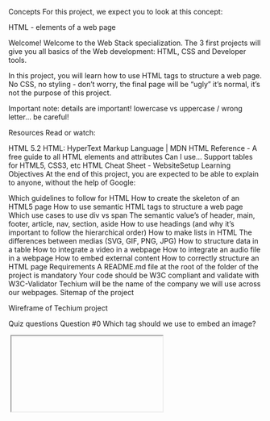 Concepts
For this project, we expect you to look at this concept:

HTML - elements of a web page


Welcome!
Welcome to the Web Stack specialization. The 3 first projects will give you all basics of the Web development: HTML, CSS and Developer tools.

In this project, you will learn how to use HTML tags to structure a web page. No CSS, no styling - don’t worry, the final page will be “ugly” it’s normal, it’s not the purpose of this project.

Important note: details are important! lowercase vs uppercase / wrong letter… be careful!

Resources
Read or watch:

HTML 5.2
HTML: HyperText Markup Language | MDN
HTML Reference - A free guide to all HTML elements and attributes
Can I use… Support tables for HTML5, CSS3, etc
HTML Cheat Sheet - WebsiteSetup
Learning Objectives
At the end of this project, you are expected to be able to explain to anyone, without the help of Google:

Which guidelines to follow for HTML
How to create the skeleton of an HTML5 page
How to use semantic HTML tags to structure a web page
Which use cases to use div vs span
The semantic value’s of header, main, footer, article, nav, section, aside
How to use headings (and why it’s important to follow the hierarchical order)
How to make lists in HTML
The differences between medias (SVG, GIF, PNG, JPG)
How to structure data in a table
How to integrate a video in a webpage
How to integrate an audio file in a webpage
How to embed external content
How to correctly structure an HTML page
Requirements
A README.md file at the root of the folder of the project is mandatory
Your code should be W3C compliant and validate with W3C-Validator
Techium will be the name of the company we will use across our webpages.
Sitemap of the project


Wireframe of Techium project


Quiz questions
Question #0
Which tag should we use to embed an image?


<caption>


<img>


<iframe>


<div>

Question #1
Which tag should we use to embed another website?


<code>


<div>


<a>


<p>


<iframe>

Question #2
Which information can we find in the tag head? Please select all correct answers


link to stylesheets


metadata


navigation


link to Twitter

Question #3
Which tag should we use to draw an horizontal line? (usually used to separate topics in a paragraph)


<hr>


<line>


<br>


<break>

Question #4
Which tag should we use to change the browser tab text?


<browser>


<head>


<title>


<tab>

Question #5
How many levels are available in HTML5 for section headings?


10


8


1


2


6


4

Question #6
Which tag should we use to group elements in an unordered list?


<list>


<unordered list>


<li>


<ul>


<table>


<ol>

Question #7
Which tag should we use to change the font weight of a text?
Please select all correct answers


<bold>


<strong>


<h1>


<b>


<em>


<i>

### Question #8

Which tag should we use to create an hyperlink?

- [ ] <a>

- [ ] <link>

- [ ] <to>

- [ ] <div>

- [ ] <p>
